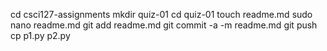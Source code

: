 cd csci127-assignments
mkdir quiz-01
cd quiz-01
touch readme.md
sudo nano readme.md
git add readme.md
git commit -a -m readme.md
git push
cp p1.py p2.py
